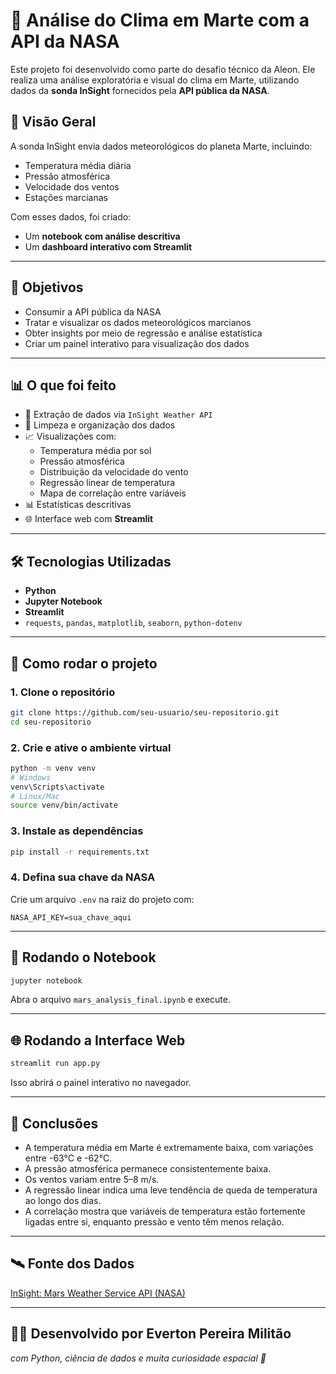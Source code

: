 # 🚀 Análise do Clima em Marte com a API da NASA

Este projeto foi desenvolvido como parte do desafio técnico da Aleon. Ele realiza uma análise exploratória e visual do clima em Marte, utilizando dados da **sonda InSight** fornecidos pela **API pública da NASA**.

## 🌌 Visão Geral

A sonda InSight envia dados meteorológicos do planeta Marte, incluindo:
- Temperatura média diária
- Pressão atmosférica
- Velocidade dos ventos
- Estações marcianas

Com esses dados, foi criado:
- Um **notebook com análise descritiva**
- Um **dashboard interativo com Streamlit**

---

## 🎯 Objetivos

- Consumir a API pública da NASA
- Tratar e visualizar os dados meteorológicos marcianos
- Obter insights por meio de regressão e análise estatística
- Criar um painel interativo para visualização dos dados

---

## 📊 O que foi feito

- 🔎 Extração de dados via `InSight Weather API`
- 🧼 Limpeza e organização dos dados
- 📈 Visualizações com:
  - Temperatura média por sol
  - Pressão atmosférica
  - Distribuição da velocidade do vento
  - Regressão linear de temperatura
  - Mapa de correlação entre variáveis
- 📊 Estatísticas descritivas
- 🌐 Interface web com **Streamlit**

---

## 🛠️ Tecnologias Utilizadas

- **Python**
- **Jupyter Notebook**
- **Streamlit**
- `requests`, `pandas`, `matplotlib`, `seaborn`, `python-dotenv`

---

## 🚀 Como rodar o projeto

### 1. Clone o repositório

```bash
git clone https://github.com/seu-usuario/seu-repositorio.git
cd seu-repositorio
```

### 2. Crie e ative o ambiente virtual

```bash
python -m venv venv
# Windows
venv\Scripts\activate
# Linux/Mac
source venv/bin/activate
```

### 3. Instale as dependências

```bash
pip install -r requirements.txt
```

### 4. Defina sua chave da NASA

Crie um arquivo `.env` na raiz do projeto com:

```env
NASA_API_KEY=sua_chave_aqui
```

---

## 📗 Rodando o Notebook

```bash
jupyter notebook
```

Abra o arquivo `mars_analysis_final.ipynb` e execute.

---

## 🌐 Rodando a Interface Web

```bash
streamlit run app.py
```

Isso abrirá o painel interativo no navegador.

---

## 📌 Conclusões

- A temperatura média em Marte é extremamente baixa, com variações entre -63°C e -62°C.
- A pressão atmosférica permanece consistentemente baixa.
- Os ventos variam entre 5–8 m/s.
- A regressão linear indica uma leve tendência de queda de temperatura ao longo dos dias.
- A correlação mostra que variáveis de temperatura estão fortemente ligadas entre si, enquanto pressão e vento têm menos relação.

---

## 🛰️ Fonte dos Dados

[InSight: Mars Weather Service API (NASA)](https://api.nasa.gov/)

---

## 👨‍💻 Desenvolvido por Everton Pereira Militão

*com Python, ciência de dados e muita curiosidade espacial 🚀*

